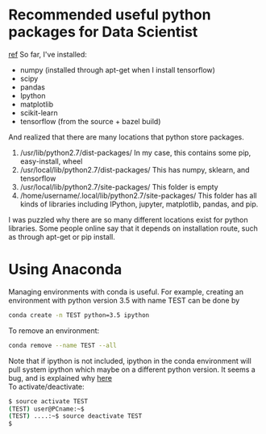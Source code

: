 # Recommended useful python packages for Data Scientist    
[ref](https://www.upwork.com/hiring/data/15-python-libraries-data-science/)
So far, I've installed:
- numpy (installed through apt-get when I install tensorflow)  
- scipy
- pandas
- Ipython
- matplotlib
- scikit-learn
- tensorflow (from the source + bazel build)

And realized that there are many locations that python store packages.
1. /usr/lib/python2.7/dist-packages/
  In my case, this contains some pip, easy-install, wheel
2. /usr/local/lib/python2.7/dist-packages/
  This has numpy, sklearn, and tensorflow
3. /usr/local/lib/python2.7/site-packages/
  This folder is empty
4. /home/username/.local/lib/python2.7/site-packages/
  This folder has all kinds of libraries including IPython, jupyter, matplotlib, pandas, and pip.

I was puzzled why there are so many different locations exist for python libraries. Some people online say that it depends on installation route, such as through apt-get or pip install.

# Using Anaconda
Managing environments with conda is useful.
For example, creating an environment with python version 3.5 with name TEST can be done by 
```bash
conda create -n TEST python=3.5 ipython
```
To remove an environment:    
```bash
conda remove --name TEST --all
```
Note that if ipython is not included, ipython in the conda environment will pull system ipython which maybe on a different python version. It seems a bug, and is explained why [here](http://conda.pydata.org/docs/troubleshooting.html#shell-command-location)    
To activate/deactivate:
```bash
$ source activate TEST
(TEST) user@PCname:~$
(TEST) ....:~$ source deactivate TEST
$
```


